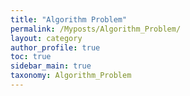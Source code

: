 ```yaml
---
title: "Algorithm Problem"
permalink: /Myposts/Algorithm_Problem/
layout: category
author_profile: true
toc: true
sidebar_main: true
taxonomy: Algorithm_Problem
---  
```

